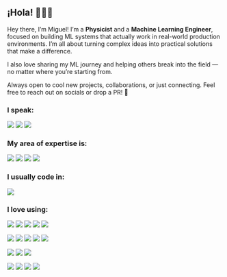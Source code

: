## ¡Hola! 🙋🏻‍♂️

Hey there, I’m Miguel! I’m a **Physicist** and a **Machine Learning Engineer**, focused on building ML systems that actually work in real-world production environments. 
I’m all about turning complex ideas into practical solutions that make a difference.

I also love sharing my ML journey and helping others break into the field — no matter where you’re starting from.

Always open to cool new projects, collaborations, or just connecting. Feel free to reach out on socials or drop a PR! 💪

### I speak:

![](https://img.shields.io/static/v1?label&message=English&style=for-the-badge&color=black)
![](https://img.shields.io/static/v1?label&message=Spanish&style=for-the-badge&color=black)
![](https://img.shields.io/static/v1?label&message=Galician&style=for-the-badge&color=black)

### My area of expertise is:

![](https://img.shields.io/static/v1?label&message=AI&style=for-the-badge&color=black)
![](https://img.shields.io/static/v1?label&message=ML&style=for-the-badge&color=black)
![](https://img.shields.io/static/v1?label&message=MLOps&style=for-the-badge&color=black)
![](https://img.shields.io/static/v1?label&message=LLMops&style=for-the-badge&color=black)

### I usually code in:

![](https://img.shields.io/static/v1?label&logo=python&message=Python&style=for-the-badge&color=black)

### I love using:

![](https://img.shields.io/static/v1?label&logo=pytorch&message=PyTorch&style=for-the-badge&color=black)
![](https://img.shields.io/static/v1?label&logo=apache-spark&message=PySpark&style=for-the-badge&color=black)
![](https://img.shields.io/static/v1?label&logo=tensorflow&message=Tensorflow&style=for-the-badge&color=black)
![](https://img.shields.io/static/v1?label&logo=mlflow&message=MLFlow&style=for-the-badge&color=black)
![](https://img.shields.io/static/v1?label&logo=kedro&message=Kedro&style=for-the-badge&color=black)


![](https://img.shields.io/static/v1?label&logo=apache-cassandra&message=Cassandra&style=for-the-badge&color=black)
![](https://img.shields.io/static/v1?label&logo=mongodb&message=Mongodb&style=for-the-badge&color=black)
![](https://img.shields.io/static/v1?label&logo=postgresql&message=PostgreSQL&style=for-the-badge&color=black)
![](https://img.shields.io/static/v1?label&logo=firebase&message=Firebase&style=for-the-badge&color=black)
![](https://img.shields.io/static/v1?label&logo=elastic&message=Elasticsearch&style=for-the-badge&color=black)

![](https://img.shields.io/static/v1?label&logo=amazon-web-services&message=AWS&style=for-the-badge&color=black)
![](https://img.shields.io/static/v1?label&logo=google-cloud&message=GCP&style=for-the-badge&color=black)
![](https://img.shields.io/static/v1?label&logo=databricks&message=Databricks&style=for-the-badge&color=black)

![](https://img.shields.io/static/v1?label&logo=docker&message=docker&style=for-the-badge&color=black)
![](https://img.shields.io/static/v1?label&logo=kubernetes&message=Kubernetes&style=for-the-badge&color=black)
![](https://img.shields.io/static/v1?label&logo=terraform&message=Terraform&style=for-the-badge&color=black)
![](https://img.shields.io/static/v1?label&logo=github-actions&message=Github-Actions&style=for-the-badge&color=black)

